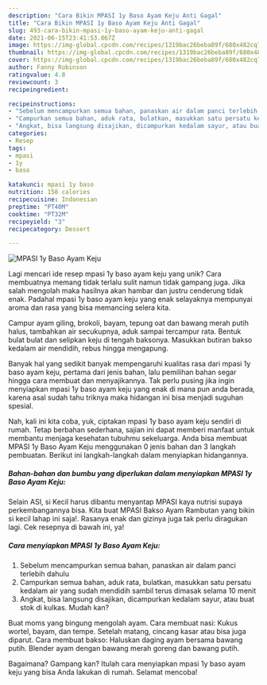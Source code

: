 ```yaml
---
description: "Cara Bikin MPASI 1y Baso Ayam Keju Anti Gagal"
title: "Cara Bikin MPASI 1y Baso Ayam Keju Anti Gagal"
slug: 493-cara-bikin-mpasi-1y-baso-ayam-keju-anti-gagal
date: 2021-06-15T23:41:53.067Z
image: https://img-global.cpcdn.com/recipes/1319bac26beba89f/680x482cq70/mpasi-1y-baso-ayam-keju-foto-resep-utama.jpg
thumbnail: https://img-global.cpcdn.com/recipes/1319bac26beba89f/680x482cq70/mpasi-1y-baso-ayam-keju-foto-resep-utama.jpg
cover: https://img-global.cpcdn.com/recipes/1319bac26beba89f/680x482cq70/mpasi-1y-baso-ayam-keju-foto-resep-utama.jpg
author: Fanny Robinson
ratingvalue: 4.8
reviewcount: 3
recipeingredient:

recipeinstructions:
- "Sebelum mencampurkan semua bahan, panaskan air dalam panci terlebih dahulu"
- "Campurkan semua bahan, aduk rata, bulatkan, masukkan satu persatu kedalam air yang sudah mendidih sambil terus dimasak selama 10 menit"
- "Angkat, bisa langsung disajikan, dicampurkan kedalam sayur, atau buat stok di kulkas. Mudah kan?"
categories:
- Resep
tags:
- mpasi
- 1y
- baso

katakunci: mpasi 1y baso 
nutrition: 158 calories
recipecuisine: Indonesian
preptime: "PT40M"
cooktime: "PT32M"
recipeyield: "3"
recipecategory: Dessert

---
```



![MPASI 1y Baso Ayam Keju](https://img-global.cpcdn.com/recipes/1319bac26beba89f/680x482cq70/mpasi-1y-baso-ayam-keju-foto-resep-utama.jpg)

Lagi mencari ide resep mpasi 1y baso ayam keju yang unik? Cara membuatnya memang tidak terlalu sulit namun tidak gampang juga. Jika salah mengolah maka hasilnya akan hambar dan justru cenderung tidak enak. Padahal mpasi 1y baso ayam keju yang enak selayaknya mempunyai aroma dan rasa yang bisa memancing selera kita.

Campur ayam giling, brokoli, bayam, tepung oat dan bawang merah putih halus, tambahkan air secukupnya, aduk sampai tercampur rata. Bentuk bulat bulat dan selipkan keju di tengah baksonya. Masukkan butiran bakso kedalam air mendidih, rebus hingga mengapung.

Banyak hal yang sedikit banyak mempengaruhi kualitas rasa dari mpasi 1y baso ayam keju, pertama dari jenis bahan, lalu pemilihan bahan segar hingga cara membuat dan menyajikannya. Tak perlu pusing jika ingin menyiapkan mpasi 1y baso ayam keju yang enak di mana pun anda berada, karena asal sudah tahu triknya maka hidangan ini bisa menjadi suguhan spesial.


Nah, kali ini kita coba, yuk, ciptakan mpasi 1y baso ayam keju sendiri di rumah. Tetap berbahan sederhana, sajian ini dapat memberi manfaat untuk membantu menjaga kesehatan tubuhmu sekeluarga. Anda bisa membuat MPASI 1y Baso Ayam Keju menggunakan 0 jenis bahan dan 3 langkah pembuatan. Berikut ini langkah-langkah dalam menyiapkan hidangannya.

<!--inarticleads1-->

##### Bahan-bahan dan bumbu yang diperlukan dalam menyiapkan MPASI 1y Baso Ayam Keju:



Selain ASI, si Kecil harus dibantu menyantap MPASI kaya nutrisi supaya perkembangannya bisa. Kita buat MPASI Bakso Ayam Rambutan yang bikin si kecil lahap ini saja!. Rasanya enak dan gizinya juga tak perlu diragukan lagi. Cek resepnya di bawah ini, ya! 

<!--inarticleads2-->

##### Cara menyiapkan MPASI 1y Baso Ayam Keju:

1. Sebelum mencampurkan semua bahan, panaskan air dalam panci terlebih dahulu
1. Campurkan semua bahan, aduk rata, bulatkan, masukkan satu persatu kedalam air yang sudah mendidih sambil terus dimasak selama 10 menit
1. Angkat, bisa langsung disajikan, dicampurkan kedalam sayur, atau buat stok di kulkas. Mudah kan?


Buat moms yang bingung mengolah ayam. Cara membuat nasi: Kukus wortel, bayam, dan tempe. Setelah matang, cincang kasar atau bisa juga diparut. Cara membuat bakso: Haluskan daging ayam bersama bawang putih. Blender ayam dengan bawang merah goreng dan bawang putih. 

Bagaimana? Gampang kan? Itulah cara menyiapkan mpasi 1y baso ayam keju yang bisa Anda lakukan di rumah. Selamat mencoba!
